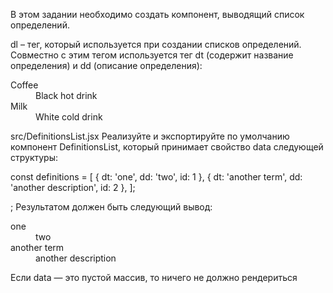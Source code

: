 В этом задании необходимо создать компонент, выводящий список определений.

dl – тег, который используется при создании списков определений. Совместно с этим тегом используется тег dt (содержит название определения) и dd (описание определения):

<dl>
  <dt>Coffee</dt>
  <dd>Black hot drink</dd>
  <dt>Milk</dt>
  <dd>White cold drink</dd>
</dl>
src/DefinitionsList.jsx
Реализуйте и экспортируйте по умолчанию компонент DefinitionsList, который принимает свойство data следующей структуры:

const definitions = [
  { dt: 'one', dd: 'two', id: 1 },
  { dt: 'another term', dd: 'another description', id: 2 },
];
 
<DefinitionsList data={definitions} />;
Результатом должен быть следующий вывод:

<dl>
  <dt>one</dt>
  <dd>two</dd>
  <dt>another term</dt>
  <dd>another description</dd>
</dl>
Если data — это пустой массив, то ничего не должно рендериться